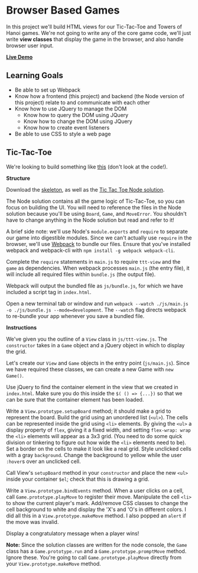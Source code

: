 # Browser Based Games

In this project we'll build HTML views for our Tic-Tac-Toe and Towers of Hanoi
games. We're not going to write any of the core game code, we'll just write
**view classes** that display the game in the browser, and also handle browser
user input.

**[Live Demo](http://appacademy.github.io/curriculum/ttt_jquery/index.html)**

## Learning Goals

+ Be able to set up Webpack
+ Know how a frontend (this project) and backend (the Node version of this
project) relate to and communicate with each other
+ Know how to use JQuery to manage the DOM
  + Know how to query the DOM using JQuery
  + Know how to change the DOM using JQuery
  + Know how to create event listeners
+ Be able to use CSS to style a web page

## Tic-Tac-Toe

We're looking to build something like [this][ttt-demo] (don't look at the
code!).

**Structure**

Download the [skeleton][skeleton], as well as the [Tic Tac Toe Node
solution][ttt-node].

The Node solution contains all the game logic of Tic-Tac-Toe, so you can focus
on building the UI. You will need to reference the files in the Node solution
because you'll be using `Board`, `Game`, and `MoveError`. You shouldn't have to
change anything in the Node solution but read and refer to it!

A brief side note: we'll use Node's `module.exports` and `require`
to separate our game into digestible modules. Since we can't actually use `require`
in the browser, we'll use [Webpack][webpack] to bundle our files. Ensure that
you've installed webpack and webpack-cli with `npm install -g webpack webpack-cli`.

Complete the `require` statements in `main.js` to require `ttt-view` and the
`game` as dependencies. When webpack processes `main.js` (the entry file), it
will include all required files within `bundle.js` (the output file).

Webpack will output the bundled file as `js/bundle.js`, for which we have
included a script tag in `index.html`.

Open a new terminal tab or window and run `webpack --watch ./js/main.js -o
./js/bundle.js --mode=development`. The `--watch` flag directs webpack to
re-bundle your app whenever you save a bundled file.

[webpack]: https://github.com/appacademy/curriculum/blob/master/javascript/readings/browser-modules.md#webpack

**Instructions**

We've given you the outline of a `View` class in `js/ttt-view.js`. The
`constructor` takes in a `Game` object and a jQuery object in which to display the
grid.

Let's create our `View` and `Game` objects in the entry point (`js/main.js`).
Since we have required these classes, we can create a new Game
with `new Game()`.

Use jQuery to find the container element in the view that we created in
`index.html`. Make sure you do this inside the `$( () => {...})` so that we can
be sure that the container element has been loaded.

Write a `View.prototype.setupBoard` method; it should make a grid to represent the board.
Build the grid using an unordered list (`<ul>`). The cells can be represented
inside the grid using `<li>` elements. By giving the `<ul>` a display property of `flex`, giving it a fixed width, and setting `flex-wrap: wrap` the `<li>` elements will appear as a 3x3 grid. (You need to do some quick division or tinkering to figure out how wide the `<li>` elements need to be). Set a border on the cells to make it look
like a real grid. Style unclicked cells with a gray `background`. Change the
background to yellow while the user `:hover`s over an unclicked cell.

Call View's `setupBoard` method in your `constructor` and place the new `<ul>` inside your
container `$el`; check that this is drawing a grid.

Write a `View.prototype.bindEvents` method. When a user clicks on a cell, call
`Game.prototype.playMove` to register their move. Manipulate the cell `<li>` to
show the current player's mark. Add/remove CSS classes to change the cell
background to white and display the 'X's and 'O's in different colors. I did all
this in a `View.prototype.makeMove` method. I also popped an `alert` if the move
was invalid.

Display a congratulatory message when a player wins!

**Note:** Since the solution classes are written for the node console, the `Game` class has a `Game.prototype.run` and a
`Game.prototype.promptMove` method. Ignore these. You're going to call
`Game.prototype.playMove` directly from your `View.prototype.makeMove` method.

[ttt-demo]: http://appacademy.github.io/ttt.js/solution/index.html
[ttt-node]: http://github.com/appacademy/curriculum/tree/master/javascript/projects/ttt_node/solution.zip?raw=true
[skeleton]: https://github.com/appacademy/curriculum/blob/master/javascript/projects/ttt_jquery/skeleton.zip?raw=true
